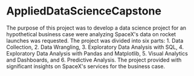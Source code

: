 # AppliedDataScienceCapstone
The purpose of this project was to develop a data science project for an hypothetical business case were analyzing SpaceX's data on rocket launches was requested. The project was divided into six parts: 1. Data Collection, 2. Data Wrangling, 3. Exploratory Data Analysis with SQL, 4. Exploratory Data Analysis with Pandas and Matplotlib, 5. Visual Analytics and Dashboards, and 6. Predictive Analysis. The project provided with significant insights on SpaceX's services for the business case.

